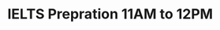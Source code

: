 # IELTS Prepration 11AM to 12PM

<!-- - ## Week 1

   1. [Day 1]()
   2. [Day 2](https://www.facebook.com/watch/?v=526809663376500)
   3. [Day 3]()
   4. [Day 4]()
   5. [Day 5]() -->

<!-- - ## Week 

   1. [Day 1]()
   2. [Day 2]()
   3. [Day 3]()
   4. [Day 4]()
   5. [Day 5]() -->